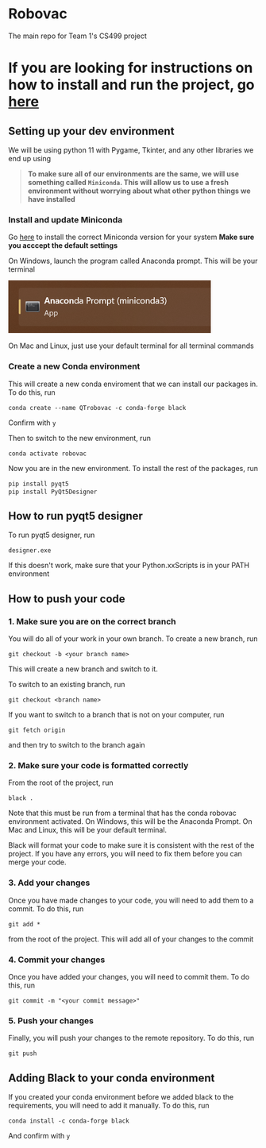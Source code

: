 # Robovac
The main repo for Team 1's CS499 project

#  If you are looking for instructions on how to install and run the project, go [here](HowToInstallAndRun.md)

## Setting up your dev environment
We will be using python 11 with Pygame, Tkinter, and any other libraries we end up using

> **To make sure all of our environments are the same, we will use something called `Miniconda`. This will allow us to use a fresh environment without worrying about what other python things we have installed**

### Install and update Miniconda
Go [here](https://docs.conda.io/en/latest/miniconda.html) to install the correct Miniconda version for your system **Make sure you acccept the default settings**

On Windows, launch the program called Anaconda prompt. This will be your terminal

![Anaconda Prompt Image](Documentation/AnacondaPrompt.png)

On Mac and Linux, just use your default terminal for all terminal commands

### Create a new Conda environment
This will create a new conda enviroment that we can install our packages in. To do this, run

```
conda create --name QTrobovac -c conda-forge black
```
Confirm with `y`

Then to switch to the new environment, run

```
conda activate robovac
```

Now you are in the new environment. To install the rest of the packages, run

```
pip install pyqt5
pip install PyQt5Designer
```
## How to run pyqt5 designer
To run pyqt5 designer, run

```
designer.exe
```
If this doesn't work, make sure that your
Python.xxScripts is in your PATH environment

## How to push your code

### 1. Make sure you are on the correct branch
You will do all of your work in your own branch. To create a new branch, run

```
git checkout -b <your branch name>
```

This will create a new branch and switch to it. 

To switch to an existing branch, run

```
git checkout <branch name>
```

If you want to switch to a branch that is not on your computer, run

```
git fetch origin
```
and then try to switch to the branch again

### 2. Make sure your code is formatted correctly
From the root of the project, run

```
black .
```
Note that this must be run from a terminal that has the conda robovac environment activated. On Windows, this will be the Anaconda Prompt. On Mac and Linux, this will be your default terminal.

Black will format your code to make sure it is consistent with the rest of the project. If you have any errors, you will need to fix them before you can merge your code.

### 3. Add your changes

Once you have made changes to your code, you will need to add them to a commit. To do this, run

```
git add *
```
from the root of the project. This will add all of your changes to the commit

### 4. Commit your changes

Once you have added your changes, you will need to commit them. To do this, run

```
git commit -m "<your commit message>"
```

### 5. Push your changes
Finally, you will push your changes to the remote repository. To do this, run

```
git push
```
## Adding Black to your conda environment
If you created your conda environment before we added black to the requirements, you will need to add it manually. To do this, run

```
conda install -c conda-forge black
```
And confirm with `y`